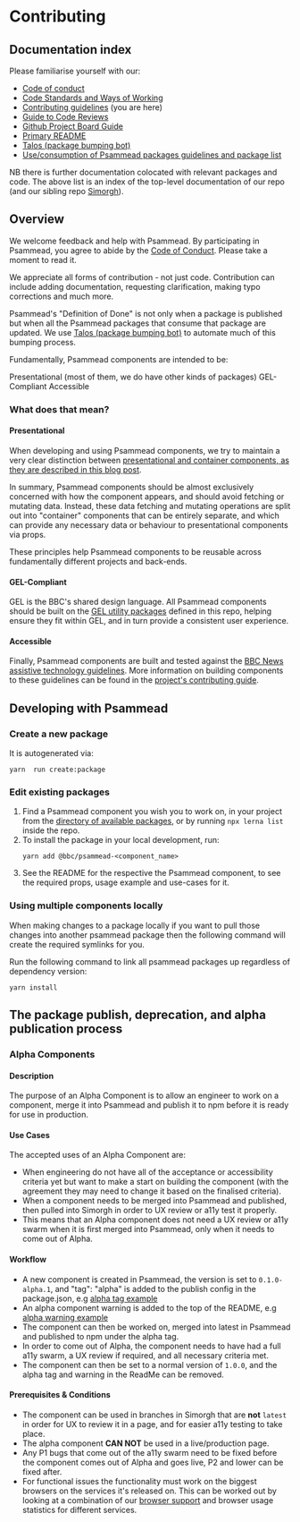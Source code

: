 # Contributing

## Documentation index
Please familiarise yourself with our:
- [Code of conduct](https://github.com/bbc/psammead/blob/latest/CODE_OF_CONDUCT.md)
- [Code Standards and Ways of Working](https://github.com/bbc/psammead/blob/latest/Code-Standards-and-Ways-of-Working.md)
- [Contributing guidelines](https://github.com/bbc/psammead/blob/latest/CONTRIBUTING.md) (you are here)
- [Guide to Code Reviews](https://github.com/bbc/simorgh/blob/latest/docs/Code-Reviews.md)
- [Github Project Board Guide](https://github.com/bbc/simorgh/blob/latest/docs/Project-Board-Guide.md)
- [Primary README](https://github.com/bbc/psammead/blob/latest/README.md)
- [Talos (package bumping bot)](https://github.com/bbc/psammead/blob/latest/scripts/talos/README.md)
- [Use/consumption of Psammead packages guidelines and package list](https://github.com/bbc/psammead/blob/latest/packages/README.md)

NB there is further documentation colocated with relevant packages and code. The above list is an index of the top-level documentation of our repo (and our sibling repo [Simorgh](https://github.com/bbc/simorgh)).

## Overview

We welcome feedback and help with Psammead. By participating in Psammead, you agree to abide by the [Code of Conduct](https://github.com/bbc/psammead/blob/latest/CODE_OF_CONDUCT.md). Please take a moment to read it.

We appreciate all forms of contribution - not just code. Contribution can include adding documentation, requesting clarification, making typo corrections and much more.

Psammead's "Definition of Done" is not only when a package is published but when all the Psammead packages that consume that package are updated. We use [Talos (package bumping bot)](https://github.com/bbc/psammead/blob/latest/scripts/talos/README.md) to automate much of this bumping process.


Fundamentally, Psammead components are intended to be:

Presentational (most of them, we do have other kinds of packages)
GEL-Compliant
Accessible


### What does that mean?

#### Presentational

When developing and using Psammead components, we try to maintain a very clear distinction between [presentational and container components, as they are described in this blog post](https://medium.com/@dan_abramov/smart-and-dumb-components-7ca2f9a7c7d0).

In summary, Psammead components should be almost exclusively concerned with how the component appears, and should avoid fetching or mutating data. Instead, these data fetching and mutating operations are split out into "container" components that can be entirely separate, and which can provide any necessary data or behaviour to presentational components via props.

These principles help Psammead components to be reusable across fundamentally different projects and back-ends.

#### GEL-Compliant

GEL is the BBC's shared design language. All Psammead components should be built on the [GEL utility packages](../utilities/) defined in this repo, helping ensure they fit within GEL, and in turn provide a consistent user experience.

#### Accessible

Finally, Psammead components are built and tested against the [BBC News assistive technology guidelines](https://bbc.github.io/accessibility-news-and-you/). More information on building components to these guidelines can be found in the [project's contributing guide](../../CONTRIBUTING.md).

## Developing with Psammead

### Create a new package
It is autogenerated via:
```
yarn  run create:package
```

### Edit existing packages

1. Find a Psammead component you wish you to work on, in your project from the [directory of available packages](https://github.com/bbc/psammead/tree/latest/packages), or by running `npx lerna list` inside the repo.
2. To install the package in your local development, run:
   ```
   yarn add @bbc/psammead-<component_name>
   ```
3. See the README for the respective the Psammead component, to see the required props, usage example and use-cases for it.

### Using multiple components locally

When making changes to a package locally if you want to pull those changes into another psammead package then the following command will create the required symlinks for you.

Run the following command to link all psammead packages up regardless of dependency version:

```
yarn install
```

## The package publish, deprecation, and alpha publication process
<!-- TODO: Add this, also consider where to mention npm linking, either here or in the packages README -->
### Alpha Components

#### Description

The purpose of an Alpha Component is to allow an engineer to work on a component, merge it into Psammead and publish it to npm before it is ready for use in production.

#### Use Cases

The accepted uses of an Alpha Component are:

- When engineering do not have all of the acceptance or accessibility criteria yet but want to make a start on building the component (with the agreement they may need to change it based on the finalised criteria).
- When a component needs to be merged into Psammead and published, then pulled into Simorgh in order to UX review or a11y test it properly.
- This means that an Alpha component does not need a UX review or a11y swarm when it is first merged into Psammead, only when it needs to come out of Alpha.

#### Workflow

- A new component is created in Psammead, the version is set to `0.1.0-alpha.1`, and "tag": "alpha" is added to the publish config in the package.json, e.g [alpha tag example](https://github.com/bbc/psammead/commit/64d7aa18a6b6d0861c9fdcd1b88047e634376bb7#diff-19d4d1f1939749aaffae0b8080cc09f4R37-R38)
- An alpha component warning is added to the top of the README, e.g [alpha warning example](https://github.com/bbc/psammead/commit/eb794cb4b18eb3c0f5857bc5e5476f92fbc7c1cc#diff-4124748292798b73a7d123a33fc255faR1-R3)
- The component can then be worked on, merged into latest in Psammead and published to npm under the alpha tag.
- In order to come out of Alpha, the component needs to have had a full a11y swarm, a UX review if required, and all necessary criteria met.
- The component can then be set to a normal version of `1.0.0`, and the alpha tag and warning in the ReadMe can be removed.

#### Prerequisites & Conditions

- The component can be used in branches in Simorgh that are **not** `latest` in order for UX to review it in a page, and for easier a11y testing to take place.
- The alpha component **CAN NOT** be used in a live/production page.
- Any P1 bugs that come out of the a11y swarm need to be fixed before the component comes out of Alpha and goes live, P2 and lower can be fixed after.
- For functional issues the functionality must work on the biggest browsers on the services it's released on. This can be worked out by looking at a combination of our [browser support](https://github.com/bbc/psammead#bar_chart-support-levels) and browser usage statistics for different services.

